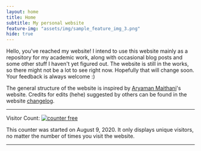 ```yaml
---
layout: home
title: Home
subtitle: My personal website
feature-img: "assets/img/sample_feature_img_3.png"
hide: true
---
```


Hello, you've reached my website! I intend to use this website mainly as a repository for my academic work, along with occasional blog posts and some other stuff I haven't yet figured out. The website is still in the works, so there might not be a lot to see right now. Hopefully that will change soon. Your feedback is always welcome :)

The general structure of the website is inspired by [Aryaman Maithani](https://aryamanmaithani.github.io/)'s website. Credits for edits (hehe) suggested by others can be found in the website [changelog](/changelog/).

---

Visitor Count: <!-- hitwebcounter Code START -->
<a href="https://www.hitwebcounter.com" target="_blank">
<img src="https://hitwebcounter.com/counter/counter.php?page=7556201&style=0007&nbdigits=3&type=ip&initCount=0" title="Web Counter" Alt="counter free"   border="0" >
</a> 

This counter was started on August 9, 2020. It only displays unique visitors, no matter the number of times you visit the website.

---